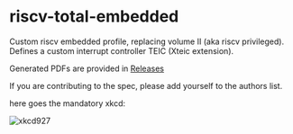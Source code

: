 # riscv-total-embedded
Custom riscv embedded profile, replacing volume II (aka riscv privileged).
Defines a custom interrupt controller TEIC (Xteic extension).

Generated PDFs are provided in [Releases](https://github.com/jnk0le/riscv-total-embedded/releases)

If you are contributing to the spec, please add yourself to the authors list.

here goes the mandatory xkcd:

![xkcd927](https://imgs.xkcd.com/comics/standards.png)